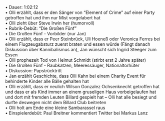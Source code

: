 • Dauer: 1:02:12  
• Olli erzählt, dass er den Sänger von “Element of Crime” auf einer Party getroffen hat und ihm nur Mist vorgelabert hat  
• Olli zieht über Steve Irwin her (humorvoll)  
• Rubrik-Debüt: “Die Großen Fünf”  
• Die Großen Fünf - Vorbilder (nur Jan)  
• Olli erzählt, dass er Peer Steinbrück, Uli Hoeneß oder Veronica Ferres bei einem Flugzeugabsturz zuerst braten und essen würde (Fängt danach Diskussion über Kannibalismus an), Jan wünscht sich Ingrid Steeger zum Essen  
• Olli prophezeit Tod von Helmut Schmidt (stirbt erst 2 Jahre später)  
• Die Großen Fünf - Raubkatzen, Meeressäuger, Nationaltorhüter  
• Diskussion: Papstrücktritt  
• Jan erzählt Geschichte, dass Olli Kahn bei einem Charity Event für behinderte Kinder alle Bälle gehalten hat  
• Olli erzählt, dass er neulich Wilson Gonzalez Ochsenknecht getroffen hat und dass er als Kind immer an einem gruseligen Haus vorbeigelaufen hat und dort mit fremden Leuten Billard gespielt hat – Olli hat alle besiegt und durfte deswegen nicht dem Billard Club beitreten  
• Olli holt am Ende eine kleine Sambarassel raus  
• Einspielerdebüt: Paul Breitner kommentiert Twitter bei Markus Lanz  
